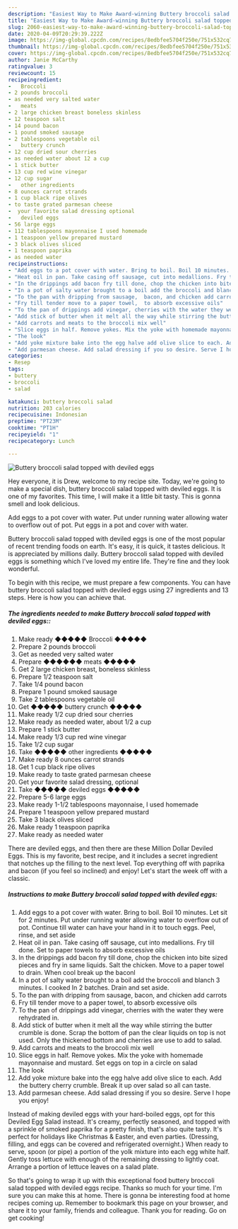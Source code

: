 ```yaml
---
description: "Easiest Way to Make Award-winning Buttery broccoli salad topped with deviled eggs"
title: "Easiest Way to Make Award-winning Buttery broccoli salad topped with deviled eggs"
slug: 2060-easiest-way-to-make-award-winning-buttery-broccoli-salad-topped-with-deviled-eggs
date: 2020-04-09T20:29:39.222Z
image: https://img-global.cpcdn.com/recipes/8edbfee5704f250e/751x532cq70/buttery-broccoli-salad-topped-with-deviled-eggs-recipe-main-photo.jpg
thumbnail: https://img-global.cpcdn.com/recipes/8edbfee5704f250e/751x532cq70/buttery-broccoli-salad-topped-with-deviled-eggs-recipe-main-photo.jpg
cover: https://img-global.cpcdn.com/recipes/8edbfee5704f250e/751x532cq70/buttery-broccoli-salad-topped-with-deviled-eggs-recipe-main-photo.jpg
author: Janie McCarthy
ratingvalue: 3
reviewcount: 15
recipeingredient:
-   Broccoli 
- 2 pounds broccoli
- as needed very salted water
-   meats 
- 2 large chicken breast boneless skinless
- 12 teaspoon salt
- 14 pound bacon
- 1 pound smoked sausage
- 2 tablespoons vegetable oil
-   buttery crunch 
- 12 cup dried sour cherries
- as needed water about 12 a cup
- 1 stick butter
- 13 cup red wine vinegar
- 12 cup sugar
-   other ingredients 
- 8 ounces carrot strands
- 1 cup black ripe olives
- to taste grated parmesan cheese
-  your favorite salad dressing optional
-   deviled eggs 
- 56 large eggs
- 112 tablespoons mayonnaise I used homemade
- 1 teaspoon yellow prepared mustard
- 3 black olives sliced
- 1 teaspoon paprika
- as needed water
recipeinstructions:
- "Add eggs to a pot cover with water. Bring to boil. Boil 10 minutes.  Let sit for 2 minutes.  Put under running water allowing water to overflow out of pot. Continue till water can have your hand in it to touch eggs. Peel, rinse, and set aside"
- "Heat oil in pan. Take casing off sausage, cut into medallions. Fry till done. Set to paper towels to absorb excessive oils"
- "In the drippings add bacon fry till done, chop the chicken into bite sized pieces and fry in same liquids. Salt the chicken.  Move to a paper towel to drain. When cool break up the baconl"
- "In a pot of salty water brought to a boil add the broccoli and blanch 3 minutes. I cooked In 2 batches. Drain and set aside."
- "To the pan with dripping from sausage,  bacon, and chicken add carrots"
- "Fry till tender move to a paper towel,  to absorb excessive oils"
- "To the pan of drippings add vinegar, cherries with the water they were rehydrated in."
- "Add stick of butter when it melt all the way while stirring the butter crumble is done. Scrap the bottom of pan the clear liquids on top is not used. Only the thickened bottom and cherries are use to add to salad."
- "Add carrots and meats to the broccoli mix well"
- "Slice eggs in half. Remove yokes. Mix the yoke with homemade mayonnaise and mustard.  Set eggs on top in a circle on salad"
- "The look"
- "Add yoke mixture bake into the egg halve add olive slice to each. Add the buttery cherry crumble. Break it up over salad so all can taste."
- "Add parmesan cheese. Add salad dressing if you so desire. Serve I hope you enjoy!"
categories:
- Resep
tags:
- buttery
- broccoli
- salad

katakunci: buttery broccoli salad
nutrition: 203 calories
recipecuisine: Indonesian
preptime: "PT23M"
cooktime: "PT1H"
recipeyield: "1"
recipecategory: Lunch

---
```



![Buttery broccoli salad topped with deviled eggs](https://img-global.cpcdn.com/recipes/8edbfee5704f250e/751x532cq70/buttery-broccoli-salad-topped-with-deviled-eggs-recipe-main-photo.jpg)

Hey everyone, it is Drew, welcome to my recipe site. Today, we're going to make a special dish, buttery broccoli salad topped with deviled eggs. It is one of my favorites. This time, I will make it a little bit tasty. This is gonna smell and look delicious.

Add eggs to a pot cover with water. Put under running water allowing water to overflow out of pot. Put eggs in a pot and cover with water.

Buttery broccoli salad topped with deviled eggs is one of the most popular of recent trending foods on earth. It's easy, it is quick, it tastes delicious. It is appreciated by millions daily. Buttery broccoli salad topped with deviled eggs is something which I've loved my entire life. They're fine and they look wonderful.


To begin with this recipe, we must prepare a few components. You can have buttery broccoli salad topped with deviled eggs using 27 ingredients and 13 steps. Here is how you can achieve that.

##### The ingredients needed to make Buttery broccoli salad topped with deviled eggs::

1. Make ready  ◆◆◆◆◆ Broccoli ◆◆◆◆◆
1. Prepare 2 pounds broccoli
1. Get as needed very salted water
1. Prepare  ◆◆◆◆◆◆ meats ◆◆◆◆◆
1. Get 2 large chicken breast, boneless skinless
1. Prepare 1/2 teaspoon salt
1. Take 1/4 pound bacon
1. Prepare 1 pound smoked sausage
1. Take 2 tablespoons vegetable oil
1. Get  ◆◆◆◆◆ buttery crunch ◆◆◆◆◆
1. Make ready 1/2 cup dried sour cherries
1. Make ready as needed water, about 1/2 a cup
1. Prepare 1 stick butter
1. Make ready 1/3 cup red wine vinegar
1. Take 1/2 cup sugar
1. Take  ◆◆◆◆◆ other ingredients ◆◆◆◆◆
1. Make ready 8 ounces carrot strands
1. Get 1 cup black ripe olives
1. Make ready to taste grated parmesan cheese
1. Get  your favorite salad dressing, optional
1. Take  ◆◆◆◆◆ deviled eggs ◆◆◆◆◆
1. Prepare 5-6 large eggs
1. Make ready 1-1/2 tablespoons mayonnaise, I used homemade
1. Prepare 1 teaspoon yellow prepared mustard
1. Take 3 black olives sliced
1. Make ready 1 teaspoon paprika
1. Make ready as needed water


There are deviled eggs, and then there are these Million Dollar Deviled Eggs. This is my favorite, best recipe, and it includes a secret ingredient that notches up the filling to the next level. Top everything off with paprika and bacon (if you feel so inclined) and enjoy! Let&#39;s start the week off with a classic. 

##### Instructions to make Buttery broccoli salad topped with deviled eggs:

1. Add eggs to a pot cover with water. Bring to boil. Boil 10 minutes.  Let sit for 2 minutes.  Put under running water allowing water to overflow out of pot. Continue till water can have your hand in it to touch eggs. Peel, rinse, and set aside
1. Heat oil in pan. Take casing off sausage, cut into medallions. Fry till done. Set to paper towels to absorb excessive oils
1. In the drippings add bacon fry till done, chop the chicken into bite sized pieces and fry in same liquids. Salt the chicken.  Move to a paper towel to drain. When cool break up the baconl
1. In a pot of salty water brought to a boil add the broccoli and blanch 3 minutes. I cooked In 2 batches. Drain and set aside.
1. To the pan with dripping from sausage,  bacon, and chicken add carrots
1. Fry till tender move to a paper towel,  to absorb excessive oils
1. To the pan of drippings add vinegar, cherries with the water they were rehydrated in.
1. Add stick of butter when it melt all the way while stirring the butter crumble is done. Scrap the bottom of pan the clear liquids on top is not used. Only the thickened bottom and cherries are use to add to salad.
1. Add carrots and meats to the broccoli mix well
1. Slice eggs in half. Remove yokes. Mix the yoke with homemade mayonnaise and mustard.  Set eggs on top in a circle on salad
1. The look
1. Add yoke mixture bake into the egg halve add olive slice to each. Add the buttery cherry crumble. Break it up over salad so all can taste.
1. Add parmesan cheese. Add salad dressing if you so desire. Serve I hope you enjoy!


Instead of making deviled eggs with your hard-boiled eggs, opt for this Deviled Egg Salad instead. It&#39;s creamy, perfectly seasoned, and topped with a sprinkle of smoked paprika for a pretty finish, that&#39;s also quite tasty. It&#39;s perfect for holidays like Christmas &amp; Easter, and even parties. (Dressing, filling, and eggs can be covered and refrigerated overnight.) When ready to serve, spoon (or pipe) a portion of the yolk mixture into each egg white half. Gently toss lettuce with enough of the remaining dressing to lightly coat. Arrange a portion of lettuce leaves on a salad plate. 

So that's going to wrap it up with this exceptional food buttery broccoli salad topped with deviled eggs recipe. Thanks so much for your time. I'm sure you can make this at home. There is gonna be interesting food at home recipes coming up. Remember to bookmark this page on your browser, and share it to your family, friends and colleague. Thank you for reading. Go on get cooking!
